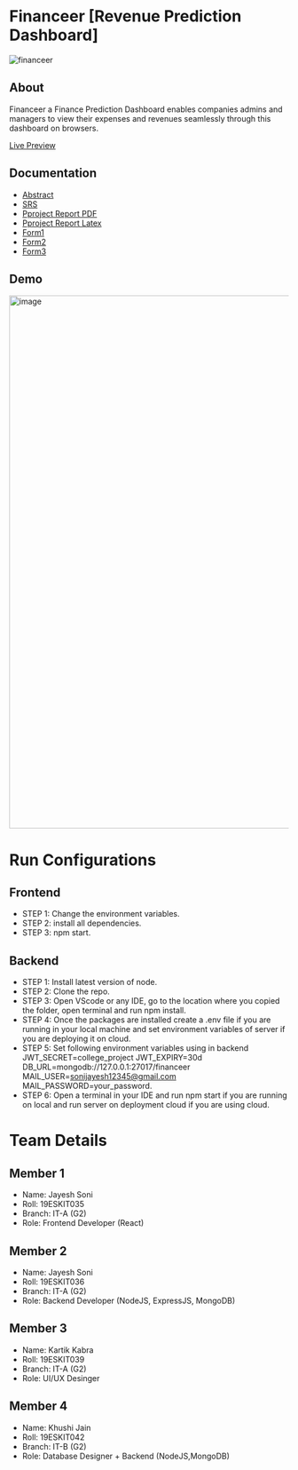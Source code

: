 # Financeer [Revenue Prediction Dashboard]

![financeer](https://github.com/thejayeshsoni/finance-dashboard-frontend/assets/67512410/68e50452-ebe8-4f9d-ab91-569cd0e481ad)

## About

Financeer a Finance Prediction Dashboard enables companies admins and managers to view their expenses and revenues seamlessly through this dashboard on browsers.

[Live Preview](https://finanseer-tjs.netlify.app/)

## Documentation
- [Abstract](https://github.com/thejayeshsoni/finance-dashboard-frontend/files/11632328/Abstract.pdf)
- [SRS](https://github.com/thejayeshsoni/finance-dashboard-frontend/files/11632331/SRS.pdf)
- [Pproject Report PDF](https://github.com/thejayeshsoni/finance-dashboard-frontend/files/11632337/REPORT.pdf)
- [Pproject Report Latex](https://github.com/thejayeshsoni/finance-dashboard-frontend/files/11632343/Finance_Project_Report.zip)
- [Form1](https://github.com/thejayeshsoni/finance-dashboard-frontend/files/11632347/Signed.Form.1.pdf)
- [Form2](https://github.com/thejayeshsoni/finance-dashboard-frontend/files/11632350/Signed.Form.2.pdf)
- [Form3](https://github.com/thejayeshsoni/finance-dashboard-frontend/files/11632351/Signed.Form.3.pdf)


## Demo
<img width="960" alt="image" src="https://github.com/thejayeshsoni/finance-dashboard-frontend/assets/67512410/5bd101ab-9e65-44bc-a849-71030f46082c">

# Run Configurations

## Frontend

- STEP 1: Change the environment variables.
- STEP 2: install all dependencies.
- STEP 3: npm start.

## Backend

- STEP 1: Install latest version of node.
- STEP 2: Clone the repo.
- STEP 3: Open VScode or any IDE, go to the location where you copied the folder, open terminal and run npm install.
- STEP 4: Once the packages are installed create a .env file if you are running in your local machine and set environment variables of server if you are deploying it on cloud.
- STEP 5: Set following environment variables using in backend JWT_SECRET=college_project JWT_EXPIRY=30d DB_URL=mongodb://127.0.0.1:27017/financeer MAIL_USER=sonijayesh12345@gmail.com MAIL_PASSWORD=your_password.
- STEP 6: Open a terminal in your IDE and run npm start if you are running on local and run server on deployment cloud if you are using cloud.

# Team Details

## Member 1

- Name: Jayesh Soni
- Roll: 19ESKIT035
- Branch: IT-A (G2)
- Role: Frontend Developer (React)

## Member 2

- Name: Jayesh Soni
- Roll: 19ESKIT036
- Branch: IT-A (G2)
- Role: Backend Developer (NodeJS, ExpressJS, MongoDB)

## Member 3

- Name: Kartik Kabra
- Roll: 19ESKIT039
- Branch: IT-A (G2)
- Role: UI/UX Desinger

## Member 4

- Name: Khushi Jain
- Roll: 19ESKIT042
- Branch: IT-B (G2)
- Role: Database Designer + Backend (NodeJS,MongoDB)

